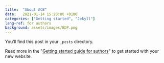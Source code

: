 ```yaml
---
title:  "About ACB"
date:   2021-01-14 15:20:00 +0100
categories: ["Getting started", "Jekyll"]
lang-ref: for authors
background: assets/images/BDP.png
---
```

You’ll find this post in your `_posts` directory.

Read more in the "[Getting started guide for authors](https://github.com/gbif/hosted-portals/blob/main/getting-started/for-authors.md)" to get started with your new website.
